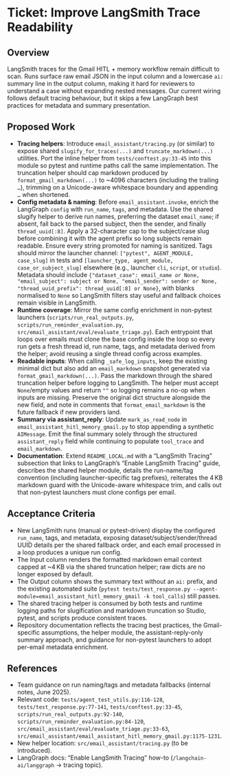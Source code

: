 # Ticket: Improve LangSmith Trace Readability

## Overview
LangSmith traces for the Gmail HITL + memory workflow remain difficult to scan. Runs surface raw email JSON in the input column and a lowercase `ai:` summary line in the output column, making it hard for reviewers to understand a case without expanding nested messages. Our current wiring follows default tracing behaviour, but it skips a few LangGraph best practices for metadata and summary presentation.

## Proposed Work
- **Tracing helpers**: Introduce `email_assistant/tracing.py` (or similar) to expose shared `slugify_for_traces(...)` and `truncate_markdown(...)` utilities. Port the inline helper from `tests/conftest.py:33-45` into this module so pytest and runtime paths call the same implementation. The truncation helper should cap markdown produced by `format_gmail_markdown(...)` to ~4096 characters (including the trailing ` …`), trimming on a Unicode-aware whitespace boundary and appending ` …` when shortened.
- **Config metadata & naming**: Before `email_assistant.invoke`, enrich the LangGraph `config` with `run_name`, `tags`, and metadata. Use the shared slugify helper to derive run names, preferring the dataset `email_name`; if absent, fall back to the parsed subject, then the sender, and finally `thread_uuid[:8]`. Apply a 32-character cap to the subject/case slug before combining it with the agent prefix so long subjects remain readable. Ensure every string promoted for naming is sanitized. Tags should mirror the launcher channel: `["pytest", AGENT_MODULE, case_slug]` in tests and `[launcher_type, agent_module, case_or_subject_slug]` elsewhere (e.g., launcher `cli`, `script`, or `studio`). Metadata should include `{"dataset_case": email_name or None, "email_subject": subject or None, "email_sender": sender or None, "thread_uuid_prefix": thread_uuid[:8] or None}`, with blanks normalised to `None` so LangSmith filters stay useful and fallback choices remain visible in LangSmith.
- **Runtime coverage**: Mirror the same config enrichment in non-pytest launchers (`scripts/run_real_outputs.py`, `scripts/run_reminder_evaluation.py`, `src/email_assistant/eval/evaluate_triage.py`). Each entrypoint that loops over emails must clone the base config inside the loop so every run gets a fresh thread id, run name, tags, and metadata derived from the helper; avoid reusing a single thread config across examples.
- **Readable inputs**: When calling `_safe_log_inputs`, keep the existing minimal dict but also add an `email_markdown` snapshot generated via `format_gmail_markdown(...)`. Pass the markdown through the shared truncation helper before logging to LangSmith. The helper must accept `None`/empty values and return `""` so logging remains a no-op when inputs are missing. Preserve the original dict structure alongside the new field, and note in comments that `format_email_markdown` is the future fallback if new providers land.
- **Summary via assistant_reply**: Update `mark_as_read_node` in `email_assistant_hitl_memory_gmail.py` to stop appending a synthetic `AIMessage`. Emit the final summary solely through the structured `assistant_reply` field while continuing to populate `tool_trace` and `email_markdown`.
- **Documentation**: Extend `README_LOCAL.md` with a “LangSmith Tracing” subsection that links to LangGraph’s “Enable LangSmith Tracing” guide, describes the shared helper module, details the run-name/tag convention (including launcher-specific tag prefixes), reiterates the 4 KB markdown guard with the Unicode-aware whitespace trim, and calls out that non-pytest launchers must clone configs per email.

## Acceptance Criteria
- New LangSmith runs (manual or pytest-driven) display the configured `run_name`, tags, and metadata, exposing dataset/subject/sender/thread UUID details per the shared fallback order, and each email processed in a loop produces a unique run config.
- The Input column renders the formatted markdown email context capped at ~4 KB via the shared truncation helper; raw dicts are no longer exposed by default.
- The Output column shows the summary text without an `ai:` prefix, and the existing automated suite (`pytest tests/test_response.py --agent-module=email_assistant_hitl_memory_gmail -k tool_calls`) still passes.
- The shared tracing helper is consumed by both tests and runtime logging paths for slugification and markdown truncation so Studio, pytest, and scripts produce consistent traces.
- Repository documentation reflects the tracing best practices, the Gmail-specific assumptions, the helper module, the assistant-reply-only summary approach, and guidance for non-pytest launchers to adopt per-email metadata enrichment.

## References
- Team guidance on run naming/tags and metadata fallbacks (internal notes, June 2025).
- Relevant code: `tests/agent_test_utils.py:116-128`, `tests/test_response.py:77-141`, `tests/conftest.py:33-45`, `scripts/run_real_outputs.py:92-140`, `scripts/run_reminder_evaluation.py:84-120`, `src/email_assistant/eval/evaluate_triage.py:33-63`, `src/email_assistant/email_assistant_hitl_memory_gmail.py:1175-1231`.
- New helper location: `src/email_assistant/tracing.py` (to be introduced).
- LangGraph docs: “Enable LangSmith Tracing” how-to (`/langchain-ai/langgraph` → tracing topic).
